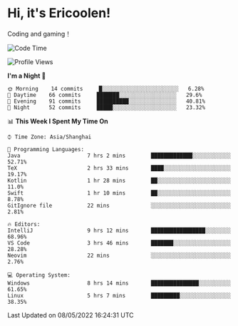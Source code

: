 # Hi, it's Ericoolen!
Coding and gaming！

<!--START_SECTION:waka-->
![Code Time](http://img.shields.io/badge/Code%20Time-237%20hrs%2050%20mins-blue)

![Profile Views](http://img.shields.io/badge/Profile%20Views-0-blue)

**I'm a Night 🦉** 

```text
🌞 Morning    14 commits     █░░░░░░░░░░░░░░░░░░░░░░░░   6.28% 
🌆 Daytime    66 commits     ███████░░░░░░░░░░░░░░░░░░   29.6% 
🌃 Evening    91 commits     ██████████░░░░░░░░░░░░░░░   40.81% 
🌙 Night      52 commits     █████░░░░░░░░░░░░░░░░░░░░   23.32%

```


📊 **This Week I Spent My Time On** 

```text
⌚︎ Time Zone: Asia/Shanghai

💬 Programming Languages: 
Java                     7 hrs 2 mins        █████████████░░░░░░░░░░░░   52.71% 
TeX                      2 hrs 33 mins       ████░░░░░░░░░░░░░░░░░░░░░   19.17% 
Kotlin                   1 hr 28 mins        ██░░░░░░░░░░░░░░░░░░░░░░░   11.0% 
Swift                    1 hr 10 mins        ██░░░░░░░░░░░░░░░░░░░░░░░   8.78% 
GitIgnore file           22 mins             ░░░░░░░░░░░░░░░░░░░░░░░░░   2.81%

🔥 Editors: 
IntelliJ                 9 hrs 12 mins       █████████████████░░░░░░░░   68.96% 
VS Code                  3 hrs 46 mins       ███████░░░░░░░░░░░░░░░░░░   28.28% 
Neovim                   22 mins             ░░░░░░░░░░░░░░░░░░░░░░░░░   2.76%

💻 Operating System: 
Windows                  8 hrs 14 mins       ███████████████░░░░░░░░░░   61.65% 
Linux                    5 hrs 7 mins        █████████░░░░░░░░░░░░░░░░   38.35%

```


 Last Updated on 08/05/2022 16:24:31 UTC
<!--END_SECTION:waka-->

